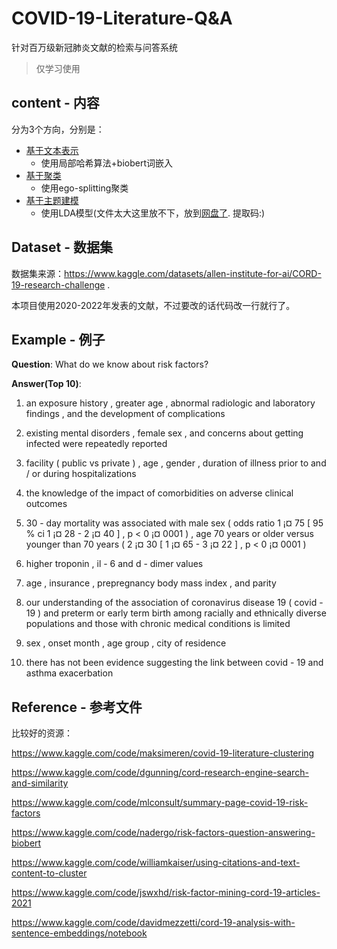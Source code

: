 # COVID-19-Literature-Q&A
针对百万级新冠肺炎文献的检索与问答系统

> 仅学习使用

## content - 内容

分为3个方向，分别是：
- [基于文本表示](https://github.com/Robin-WZQ/COVID-19-Literature-QA/tree/main/Word_Representation)
  - 使用局部哈希算法+biobert词嵌入
- [基于聚类](https://github.com/Robin-WZQ/COVID-19-Literature-QA/tree/main/Clustering)
  - 使用ego-splitting聚类
- [基于主题建模]()
  - 使用LDA模型(文件太大这里放不下，放到[网盘了](). 提取码:)

## Dataset - 数据集

数据集来源：https://www.kaggle.com/datasets/allen-institute-for-ai/CORD-19-research-challenge .

本项目使用2020-2022年发表的文献，不过要改的话代码改一行就行了。

## Example - 例子

**Question**: What do we know about risk factors?

**Answer(Top 10)**:

1. an exposure history , greater age , abnormal radiologic and laboratory findings , and the development of complications

2. existing mental disorders , female sex , and concerns about getting infected were repeatedly reported

3. facility ( public vs private ) , age , gender , duration of illness prior to and / or during hospitalizations

4. the knowledge of the impact of comorbidities on adverse clinical outcomes

5. 30 - day mortality was associated with male sex ( odds ratio 1 ¡¤ 75 [ 95 % ci 1 ¡¤ 28 - 2 ¡¤ 40 ] , p < 0 ¡¤ 0001 ) , age 70 years or older versus younger than 70 years ( 2 ¡¤ 30 [ 1 ¡¤ 65 - 3 ¡¤ 22 ] , p < 0 ¡¤ 0001 )

6. higher troponin , il - 6 and d - dimer values

7. age , insurance , prepregnancy body mass index , and parity

8. our understanding of the association of coronavirus disease 19 ( covid - 19 ) and preterm or early term birth among racially and ethnically diverse populations and those with chronic medical conditions is limited

9. sex , onset month , age group , city of residence

10. there has not been evidence suggesting the link between covid - 19 and asthma exacerbation

## Reference - 参考文件

比较好的资源：

https://www.kaggle.com/code/maksimeren/covid-19-literature-clustering

https://www.kaggle.com/code/dgunning/cord-research-engine-search-and-similarity

https://www.kaggle.com/code/mlconsult/summary-page-covid-19-risk-factors

https://www.kaggle.com/code/nadergo/risk-factors-question-answering-biobert

https://www.kaggle.com/code/williamkaiser/using-citations-and-text-content-to-cluster

https://www.kaggle.com/code/jswxhd/risk-factor-mining-cord-19-articles-2021

https://www.kaggle.com/code/davidmezzetti/cord-19-analysis-with-sentence-embeddings/notebook
